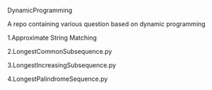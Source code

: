 DynamicProgramming

A repo containing various question based on dynamic programming 

1.Approximate String Matching

2.LongestCommonSubsequence.py

3.LongestIncreasingSubsequence.py

4.LongestPalindromeSequence.py
